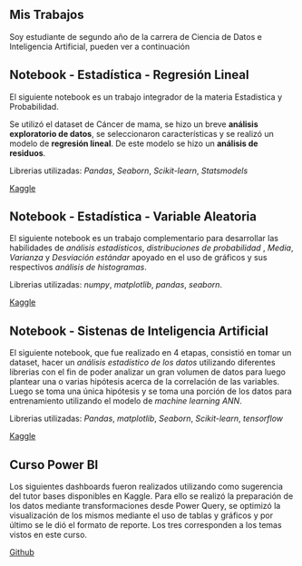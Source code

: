 
## Mis Trabajos

Soy estudiante de segundo año de la carrera de Ciencia de Datos e Inteligencia Artificial, pueden ver a continuación 

## Notebook - Estadística - Regresión Lineal

El siguiente notebook es un trabajo integrador de la materia Estadistica y Probabilidad. 

Se utilizó el dataset de Cáncer de mama, se hizo un breve **análisis exploratorio de datos**, se seleccionaron características y se realizó un modelo de **regresión lineal**. De este modelo se hizo un **análisis de residuos**.

Librerias utilizadas: *Pandas*, *Seaborn*, *Scikit-learn*, *Statsmodels*

[Kaggle](https://www.kaggle.com/code/valeriacornes/regresion-lineal)


## Notebook - Estadística - Variable Aleatoria

El siguiente notebook es un trabajo complementario para desarrollar las habilidades de *análisis estadísticos*, *distribuciones de probabilidad* , *Media*, *Varianza* y *Desviación estándar* apoyado en el uso de gráficos y sus respectivos *análisis de histogramas*.

Librerias utilizadas: *numpy*, *matplotlib*, *pandas*, *seaborn*.

[Kaggle](https://www.kaggle.com/code/valeriacornes/variable-aleatoria)


## Notebook - Sistenas de Inteligencia Artificial

El siguiente notebook, que fue realizado en 4 etapas, consistió en tomar un dataset, hacer un *análisis estadístico de los datos* utilizando diferentes librerias con el fin de poder analizar un gran volumen de datos para luego plantear una o varias hipótesis acerca de la correlación de las variables. Luego se toma una única hipótesis y se toma una porción de los datos para entrenamiento utilizando el modelo de *machine learning* *ANN*.

Librerias utilizadas: *Pandas*, *matplotlib*, *Seaborn*, *Scikit-learn*, *tensorflow*

[Kaggle](https://www.kaggle.com/code/valeriacornes/spotify-predictibilidad-de-la-popularidad)

## Curso Power BI

Los siguientes dashboards fueron realizados utilizando como sugerencia del tutor bases disponibles en Kaggle. 
Para ello se realizó la preparación de los datos mediante transformaciones desde Power Query, se optimizó la visualización de los mismos mediante el uso de tablas y gráficos y por último se le dió el formato de reporte.
Los tres corresponden a los temas vistos en este curso.

[Github](https://github.com/Valeria-Cornes-07/pbi-curso)



